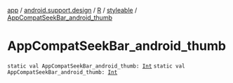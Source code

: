 [app](../../../index.md) / [android.support.design](../../index.md) / [R](../index.md) / [styleable](index.md) / [AppCompatSeekBar_android_thumb](./-app-compat-seek-bar_android_thumb.md)

# AppCompatSeekBar_android_thumb

`static val AppCompatSeekBar_android_thumb: `[`Int`](https://kotlinlang.org/api/latest/jvm/stdlib/kotlin/-int/index.html)
`static val AppCompatSeekBar_android_thumb: `[`Int`](https://kotlinlang.org/api/latest/jvm/stdlib/kotlin/-int/index.html)